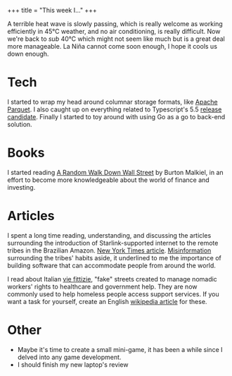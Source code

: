 +++
title = "This week I..."
+++

A terrible heat wave is slowly passing, which is really welcome as working efficiently in 45°C weather, and no air conditioning, is really difficult. Now we're back to _sub_ 40°C which might not seem like much but is a great deal more manageable. La Niña cannot come soon enough, I hope it cools us down enough.

# Tech

I started to wrap my head around columnar storage formats, like [Apache Parquet](//parquet.apache.org/). I also caught up on everything related to Typescript's 5.5 [release candidate](//devblogs.microsoft.com/typescript/announcing-typescript-5-5-rc/). Finally I started to toy around with using Go as a go to back-end solution.

# Books

I started reading [A Random Walk Down Wall Street](//www.goodreads.com/book/show/40242274-a-random-walk-down-wall-street) by Burton Malkiel, in an effort to become more knowledgeable about the world of finance and investing.

# Articles

I spent a long time reading, understanding, and discussing the articles surrounding the introduction of Starlink-supported internet to the remote tribes in the Brazilian Amazon. [New York Times article](//www.nytimes.com/2024/06/02/world/americas/starlink-internet-elon-musk-brazil-amazon.html). [Misinformation](//www.nytimes.com/2024/06/11/world/americas/no-a-remote-amazon-tribe-did-not-get-addicted-to-porn.html) surrounding the tribes' habits aside, it underlined to me the importance of building software that can accommodate people from around the world.

I read about Italian [vie fittizie](//www.atlasobscura.com/articles/italian-streets-not-on-map), "fake" streets created to manage nomadic workers' rights to healthcare and government help. They are now commonly used to help homeless people access support services. If you want a task for yourself, create an English [wikipedia article](//en.wikipedia.org/wiki/Via_fittizia) for these.

# Other

- Maybe it's time to create a small mini-game, it has been a while since I delved into any game development.
- I should finish my new laptop's review